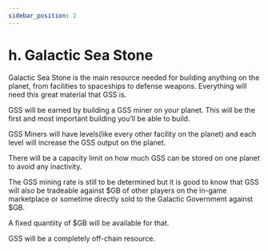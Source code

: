 ```yaml
---
sidebar_position: 2
---
```


# h. Galactic Sea Stone

Galactic Sea Stone is the main resource needed for building anything on the planet, from facilities to spaceships to defense weapons. Everything will need this great material that GSS is.

GSS will be earned by building a GSS miner on your planet. This will be the first and most important building you’ll be able to build.

GSS Miners will have levels(like every other facility on the planet) and each level will increase the GSS output on the planet.

There will be a capacity limit on how much GSS can be stored on one planet to avoid any inactivity.

The GSS mining rate is still to be determined but it is good to know that GSS will also be tradeable against $GB of other players on the in-game marketplace or sometime directly sold to the Galactic Government against $GB.

A fixed quantiity of $GB will be available for that.

GSS will be a completely off-chain resource.